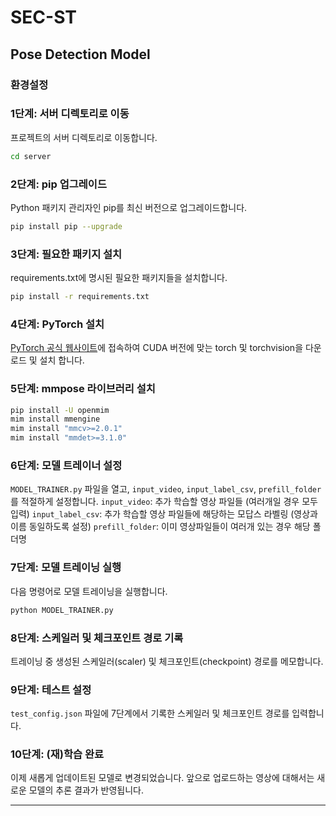 # SEC-ST

## Pose Detection Model

### 환경설정

### 1단계: 서버 디렉토리로 이동
프로젝트의 서버 디렉토리로 이동합니다.
```bash
cd server
```

### 2단계: pip 업그레이드
Python 패키지 관리자인 pip를 최신 버전으로 업그레이드합니다.
```bash
pip install pip --upgrade
```

### 3단계: 필요한 패키지 설치
requirements.txt에 명시된 필요한 패키지들을 설치합니다.
```bash
pip install -r requirements.txt
```

### 4단계: PyTorch 설치
[PyTorch 공식 웹사이트](https://pytorch.org/get-started/locally/)에 접속하여 CUDA 버전에 맞는 torch 및 torchvision을 다운로드 및 설치 합니다.

### 5단계: mmpose 라이브러리 설치

```bash
pip install -U openmim
mim install mmengine
mim install "mmcv>=2.0.1"
mim install "mmdet>=3.1.0"
```

### 6단계: 모델 트레이너 설정
`MODEL_TRAINER.py` 파일을 열고, `input_video`, `input_label_csv`, `prefill_folder`를 적절하게 설정합니다.
`input_video`: 추가 학습할 영상 파일들 (여러개일 경우 모두 입력)
`input_label_csv`: 추가 학습할 영상 파일들에 해당하는 모답스 라벨링 (영상과 이름 동일하도록 설정)
`prefill_folder`: 이미 영상파일들이 여러개 있는 경우 해당 폴더명

### 7단계: 모델 트레이닝 실행
다음 명령어로 모델 트레이닝을 실행합니다.
```bash
python MODEL_TRAINER.py
```

### 8단계: 스케일러 및 체크포인트 경로 기록
트레이닝 중 생성된 스케일러(scaler) 및 체크포인트(checkpoint) 경로를 메모합니다.

### 9단계: 테스트 설정
`test_config.json` 파일에 7단계에서 기록한 스케일러 및 체크포인트 경로를 입력합니다.

### 10단계: (재)학습 완료
이제 새롭게 업데이트된 모델로 변경되었습니다. 앞으로 업로드하는 영상에 대해서는 새로운 모델의 추론 결과가 반영됩니다.

---
